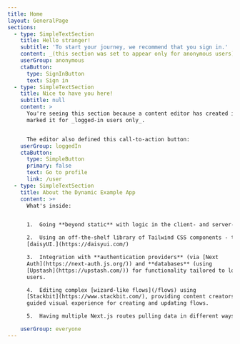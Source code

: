 ```yaml
---
title: Home
layout: GeneralPage
sections:
  - type: SimpleTextSection
    title: Hello stranger!
    subtitle: 'To start your journey, we recommend that you sign in.'
    content: _(this section was set to appear only for anonymous users)_
    userGroup: anonymous
    ctaButton:
      type: SignInButton
      text: Sign in
  - type: SimpleTextSection
    title: Nice to have you here!
    subtitle: null
    content: >
      You're seeing this section because a content editor has created it and
      marked it for _logged-in users only_. 


      The editor also defined this call-to-action button:
    userGroup: loggedIn
    ctaButton:
      type: SimpleButton
      primary: false
      text: Go to profile
      link: /user
  - type: SimpleTextSection
    title: About the Dynamic Example App
    content: >+
      What's inside:


      1.  Going **beyond static** with logic in the client- and server-side.

      2.  Using an off-the-shelf library of Tailwind CSS components - the nice
      [daisyUI.](https://daisyui.com/)

      3.  Integration with **authentication providers** (via [Next
      Auth](https://next-auth.js.org/)) and **databases** (using
      [Upstash](https://upstash.com/)) for functionality tailored to logged-in
      users.

      4.  Editing complex [wizard-like flows](/flows) using
      [Stackbit](https://www.stackbit.com/), providing content creators with a
      guided visual experience for creating and updating flows.

      5.  Having multiple Next.js routes pulling data in different ways.

    userGroup: everyone
---
```

